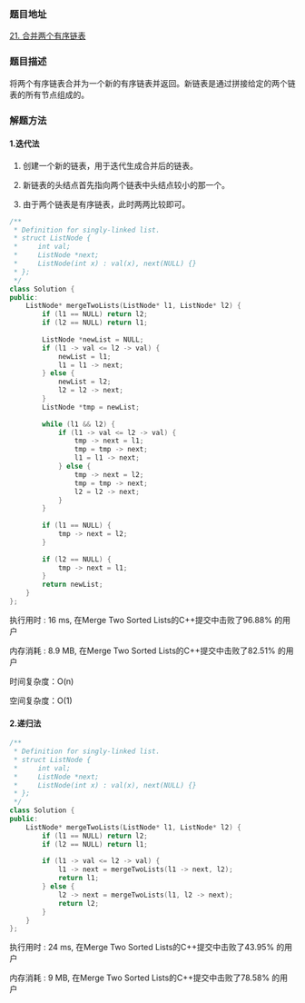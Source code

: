 ### 题目地址

[21. 合并两个有序链表](https://leetcode-cn.com/problems/merge-two-sorted-lists/)

### 题目描述
将两个有序链表合并为一个新的有序链表并返回。新链表是通过拼接给定的两个链表的所有节点组成的。 

### 解题方法
#### 1.迭代法

1. 创建一个新的链表，用于迭代生成合并后的链表。

2. 新链表的头结点首先指向两个链表中头结点较小的那一个。

3. 由于两个链表是有序链表，此时两两比较即可。

```C++
/**
 * Definition for singly-linked list.
 * struct ListNode {
 *     int val;
 *     ListNode *next;
 *     ListNode(int x) : val(x), next(NULL) {}
 * };
 */
class Solution {
public:
    ListNode* mergeTwoLists(ListNode* l1, ListNode* l2) {
        if (l1 == NULL) return l2;
        if (l2 == NULL) return l1;
        
        ListNode *newList = NULL;
        if (l1 -> val <= l2 -> val) {
            newList = l1;
            l1 = l1 -> next;
        } else {
            newList = l2;
            l2 = l2 -> next;
        }
        ListNode *tmp = newList;
        
        while (l1 && l2) {
            if (l1 -> val <= l2 -> val) {
                tmp -> next = l1;
                tmp = tmp -> next;
                l1 = l1 -> next;
            } else {
                tmp -> next = l2;
                tmp = tmp -> next;
                l2 = l2 -> next;
            }
        }
        
        if (l1 == NULL) {
            tmp -> next = l2;
        }
        
        if (l2 == NULL) {
            tmp -> next = l1;
        }
        return newList;
    }
};
```
执行用时 : 16 ms, 在Merge Two Sorted Lists的C++提交中击败了96.88% 的用户

内存消耗 : 8.9 MB, 在Merge Two Sorted Lists的C++提交中击败了82.51% 的用户

时间复杂度：O(n)

空间复杂度：O(1)

#### 2.递归法
```C++
/**
 * Definition for singly-linked list.
 * struct ListNode {
 *     int val;
 *     ListNode *next;
 *     ListNode(int x) : val(x), next(NULL) {}
 * };
 */
class Solution {
public:
    ListNode* mergeTwoLists(ListNode* l1, ListNode* l2) {
        if (l1 == NULL) return l2;
        if (l2 == NULL) return l1;
        
        if (l1 -> val <= l2 -> val) {
            l1 -> next = mergeTwoLists(l1 -> next, l2);
            return l1;
        } else {
            l2 -> next = mergeTwoLists(l1, l2 -> next);
            return l2;
        }
    }
};
```
执行用时 : 24 ms, 在Merge Two Sorted Lists的C++提交中击败了43.95% 的用户

内存消耗 : 9 MB, 在Merge Two Sorted Lists的C++提交中击败了78.58% 的用户

